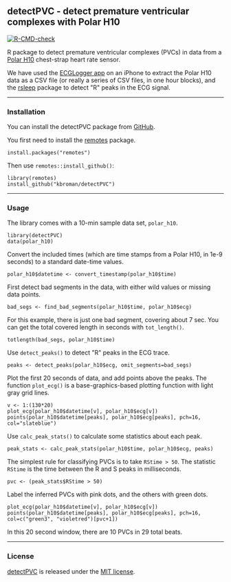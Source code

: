 ## detectPVC - detect premature ventricular complexes with Polar H10

[![R-CMD-check](https://github.com/kbroman/detectPVC/actions/workflows/R-CMD-check.yaml/badge.svg)](https://github.com/kbroman/detectPVC/actions/workflows/R-CMD-check.yaml)

R package to detect premature ventricular complexes (PVCs) in data from a [Polar
H10](https://www.polar.com/us-en/sensors/h10-heart-rate-sensor) chest-strap heart rate sensor.

We have used the [ECGLogger app](https://www.ecglogger.com/) on an iPhone
to extract the Polar H10 data as a CSV file (or really a series of CSV
files, in one hour blocks), and the [rsleep](https://rsleep.org/)
package to detect "R" peaks in the ECG signal.


---

### Installation

You can install the detectPVC package from
[GitHub](https://github.com/kbroman/detectPVC).

You first need to install the
[remotes](https://remotes.r-lib.org) package.

```{r}
install.packages("remotes")
```

Then use `remotes::install_github()`:

```{r}
library(remotes)
install_github("kbroman/detectPVC")
```

---

### Usage

The library comes with a 10-min sample data set, `polar_h10`.

```{r}
library(detectPVC)
data(polar_h10)
```

Convert the included times (which are time stamps from a Polar H10, in
1e-9 seconds) to a standard date-time values.

```{r}
polar_h10$datetime <- convert_timestamp(polar_h10$time)
```

First detect bad segments in the data, with either wild values or
missing data points.

```{r}
bad_segs <- find_bad_segments(polar_h10$time, polar_h10$ecg)
```

For this example, there is just one bad segment, covering about 7 sec.
You can get the total covered length in seconds with `tot_length()`.

```{r}
totlength(bad_segs, polar_h10$time)
```

Use `detect_peaks()` to detect "R" peaks in the ECG trace.

```{r}
peaks <- detect_peaks(polar_h10$ecg, omit_segments=bad_segs)
```

Plot the first 20 seconds of data, and add points above the peaks. The function
`plot_ecg()` is a base-graphics-based plotting function with light
gray grid lines.

```{r}
v <- 1:(130*20)
plot_ecg(polar_h10$datetime[v], polar_h10$ecg[v])
points(polar_h10$datetime[peaks], polar_h10$ecg[peaks], pch=16, col="slateblue")
```

Use `calc_peak_stats()` to calculate some statistics about each peak.

```{r}
peak_stats <- calc_peak_stats(polar_h10$time, polar_h10$ecg, peaks)
```

The simplest rule for classifying PVCs is to take `RStime > 50`.
The statistic `RStime` is the time between the R and S peaks in milliseconds.

```{r}
pvc <- (peak_stats$RStime > 50)
```

Label the inferred PVCs with pink dots, and the others with green
dots.

```{r}
plot_ecg(polar_h10$datetime[v], polar_h10$ecg[v])
points(polar_h10$datetime[peaks], polar_h10$ecg[peaks], pch=16, col=c("green3", "violetred")[pvc+1])
```

In this 20 second window, there are 10 PVCs in 29 total beats.

---

### License

[detectPVC](https://github.com/kbroman/detectPVC) is released under the
[MIT license](LICENSE.md).
